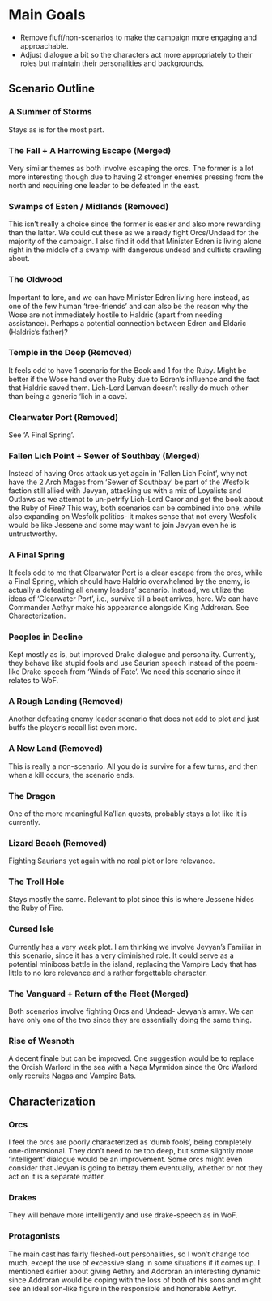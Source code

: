 # Main Goals
- Remove fluff/non-scenarios to make the campaign more engaging and approachable.
- Adjust dialogue a bit so the characters act more appropriately to their roles but maintain their personalities and backgrounds.

## Scenario Outline
### A Summer of Storms
Stays as is for the most part.

### The Fall + A Harrowing Escape (Merged)
Very similar themes as both involve escaping the orcs. The former is a lot more interesting though due to having 2 stronger enemies pressing from the north and requiring one leader to be defeated in the east.

### Swamps of Esten / Midlands (Removed)
This isn’t really a choice since the former is easier and also more rewarding than the latter. We could cut these as we already fight Orcs/Undead for the majority of the campaign.
I also find it odd that Minister Edren is living alone right in the middle of a swamp with dangerous undead and cultists crawling about.

### The Oldwood
Important to lore, and we can have Minister Edren living here instead, as one of the few human ‘tree-friends’ and can also be the reason why the Wose are not immediately hostile to Haldric (apart from needing assistance). Perhaps a potential connection between Edren and Eldaric (Haldric’s father)?

### Temple in the Deep (Removed)
It feels odd to have 1 scenario for the Book and 1 for the Ruby. Might be better if the Wose hand over the Ruby due to Edren’s influence and the fact that Haldric saved them. Lich-Lord Lenvan doesn’t really do much other than being a generic ‘lich in a cave’.

### Clearwater Port (Removed)
See ‘A Final Spring’.

### Fallen Lich Point + Sewer of Southbay (Merged)
Instead of having Orcs attack us yet again in ‘Fallen Lich Point’, why not have the 2 Arch Mages from ‘Sewer of Southbay’ be part of the Wesfolk faction still allied with Jevyan, attacking us with a mix of Loyalists and Outlaws as we attempt to un-petrify Lich-Lord Caror and get the book about the Ruby of Fire?
This way, both scenarios can be combined into one, while also expanding on Wesfolk politics- it makes sense that not every Wesfolk would be like Jessene and some may want to join Jevyan even he is untrustworthy.

### A Final Spring
It feels odd to me that Clearwater Port is a clear escape from the orcs, while a Final Spring, which should have Haldric overwhelmed by the enemy, is actually a defeating all enemy leaders’ scenario. Instead, we utilize the ideas of ‘Clearwater Port’, i.e., survive till a boat arrives, here.
We can have Commander Aethyr make his appearance alongside King Addroran. See Characterization.

### Peoples in Decline
Kept mostly as is, but improved Drake dialogue and personality. Currently, they behave like stupid fools and use Saurian speech instead of the poem-like Drake speech from ‘Winds of Fate’. We need this scenario since it relates to WoF.

### A Rough Landing (Removed)
Another defeating enemy leader scenario that does not add to plot and just buffs the player’s recall list even more.

### A New Land (Removed)
This is really a non-scenario. All you do is survive for a few turns, and then when a kill occurs, the scenario ends.

### The Dragon
One of the more meaningful Ka’lian quests, probably stays a lot like it is currently.

### Lizard Beach (Removed)
Fighting Saurians yet again with no real plot or lore relevance.

### The Troll Hole
Stays mostly the same. Relevant to plot since this is where Jessene hides the Ruby of Fire.

### Cursed Isle
Currently has a very weak plot. I am thinking we involve Jevyan’s Familiar in this scenario, since it has a very diminished role. It could serve as a potential miniboss battle in the island, replacing the Vampire Lady that has little to no lore relevance and a rather forgettable character.

### The Vanguard + Return of the Fleet (Merged)
Both scenarios involve fighting Orcs and Undead- Jevyan’s army. We can have only one of the two since they are essentially doing the same thing.

### Rise of Wesnoth
A decent finale but can be improved. One suggestion would be to replace the Orcish Warlord in the sea with a Naga Myrmidon since the Orc Warlord only recruits Nagas and Vampire Bats.


## Characterization
### Orcs
I feel the orcs are poorly characterized as ‘dumb fools’, being completely one-dimensional. They don’t need to be too deep, but some slightly more ‘intelligent’ dialogue would be an improvement. Some orcs might even consider that Jevyan is going to betray them eventually, whether or not they act on it is a separate matter.

### Drakes
They will behave more intelligently and use drake-speech as in WoF.

### Protagonists
The main cast has fairly fleshed-out personalities, so I won’t change too much, except the use of excessive slang in some situations if it comes up. I mentioned earlier about giving Aethry and Addroran an interesting dynamic since Addroran would be coping with the loss of both of his sons and might see an ideal son-like figure in the responsible and honorable Aethyr.